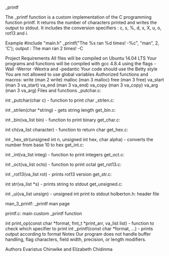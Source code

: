 _printf

The _printf function is a custom implementation of the C programming function printf. It returns the number of characters printed and writes the output to stdout. It includes the conversion specifiers : c, s, %, d, x, X, u, o, rot13 and i.

Example
#include "main.h"
_printf("The %s ran %d times! -%c", "man", 2, 'C');
output : The man ran 2 times! -C

Project Requirements
All files will be compiled on Ubuntu 14.04 LTS
Your programs and functions will be compiled with gcc 4.8.4 using the flags -Wall -Werror -Wextra and -pedantic
Your code should use the Betty style
You are not allowed to use global variables
Authorized functions and macros:
write (man 2 write)
malloc (man 3 malloc)
free (man 3 free)
va_start (man 3 va_start)
va_end (man 3 va_end)
va_copy (man 3 va_copy)
va_arg (man 3 va_arg)
Files and functions
_putchar.c:

int _putchar(char c) - function to print char
_strlen.c:

int _strlen(char *string) - gets string length
get_bin.c:

int _bin(va_list bin) - function to print binary
get_char.c:

int ch(va_list character) - function to return char
get_hex.c:

int _hex_str(unsigned int n, unsigned int hex, char alpha) - converts the number from base 10 to hex
get_int.c:

int _int(va_list integ) - function to print integers
get_oct.c:

int _oct(va_list octo) - function to print octal
get_rot13.c:

int _rot13(va_list rot) - prints rot13 version
get_str.c:

int str(va_list *s) - prints string to stdout
get_unsigned.c:

int _ui(va_list unsign) - unsigned int print to stdout
holberton.h: header file

man_3_printf: _printf man page

printf.c: main custom _printf function

int print_op(const char *format, fmt_t *print_arr, va_list list) - function to check which specifier to print
int _printf(const char *format, ...) - prints output according to format
Notes
Our program does not handle buffer handling, flag characters, field width, precision, or length modifiers.

Authors
Evaristus Chinwike and Elizabeth Chidinma
